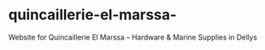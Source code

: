 # quincaillerie-el-marssa-
Website for Quincaillerie El Marssa – Hardware &amp; Marine Supplies in Dellys
